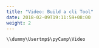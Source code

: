 ```yaml
---
title: "Video: Build a cli Tool"
date: 2018-02-09T19:11:59+08:00
weight: 2
---
```


`\\dummy\Usertmp$\pyCamp\Video`
